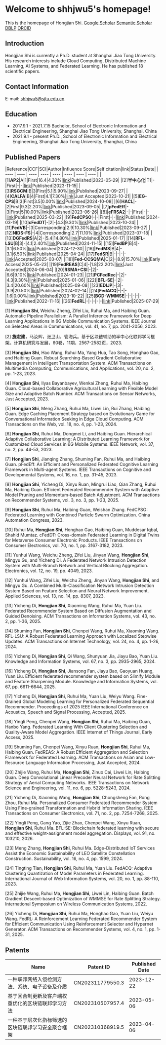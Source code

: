 # Welcome to shhjwu5's homepage!

This is the homepage of Hongjian Shi.
[Google Scholar](https://scholar.google.com/citations?user=wMJVGfAAAAAJ)  [Semantic Scholar](https://www.semanticscholar.org/author/Hongjian-Shi/2112515196)  [DBLP](https://dblp.org/pid/18/5755.html)  [ORCID](https://orcid.org/0000-0003-0743-7806)

## Introduction

Hongjian Shi is currently a Ph.D. student at Shanghai Jiao Tong University. His research interests include Cloud Computing, Distributed Machine Learning, AI Systems, and Federated Learning. He has published 18 scientific papers.

## Contact Information

E-mail: shhjwu5@sjtu.edu.cn

## Education

- 2017.9.1 - 2021.7.15 Bachelor, School of Electronic Information and Electrical Engineering, Shanghai Jiao Tong University, Shanghai, China
- 2021.9.1 - present Ph.D., School of Electronic Information and Electrical Engineering, Shanghai Jiao Tong University, Shanghai, China

## Published Papers

|Reference|CCF|SCI|Author|Influence Score|Self citation|link|Status|Date|
| ---- | ---- | ---- | ---- | ---- | ---- | ---- | ---- |
|[1]**AP2**|A|1|First|16.4|4.30%|[link](https://doi.org/10.1109/JSAC.2023.3280970)|Published|2023-05-29|
|[2]**半中心化**|T1|-|First|-|-|[link](https://doi.org/10.7544/issn1000-1239.202330286)|Published|2023-11-15|
|[3]**RSGCM**|B|3|First|5.1|5.90%|[link](https://doi.org/10.1145/3549939)|Published|2023-09-27|
|[4]**CALFA**|B|4|First|4.1|7.30%|[link](https://dl.acm.org/doi/abs/10.1145/3628431)|Just Accepted|2023-10-21|
|[5]**EG-CPS**|B|3|First|3.5|0.00%|[link](https://dl.acm.org/doi/abs/10.1145/3624985)|Published|2024-10-08|
|[6]**HACL**|-|2|First|9.3|2.20%|[link](https://doi.org/10.1109/MNET.001.2200382)|Published|2023-09-05|
|[7]**pFedEff**|-|3|First|5|10.00%|[link](https://doi.org/10.1109/TCDS.2023.3288985)|Published|2023-06-26|
|[8]|**eFRSA2**|-|-|First|-|-|[link](https://dl.acm.org/doi/10.1145/3704267)|Published|2025-03-22|
|[9]**FedCPSO**|-|-|First|-|-|[link](http://dx.doi.org/10.1109/CAC59555.2023.10451632)|Published|2024-03-19|
|[10]**cFedDT**|-|2|-|4.3|9.30%|[link](http://dx.doi.org/10.1109/TCE.2023.3327010)|Published|2023-10-24|
|[11]**FedVB**|-|3|Corresponding|2.9|10.30%|[link](https://doi.org/10.3390/electronics12194049)|Published|2023-09-27|
|[12]**NIDS-FS**|-|4|Corresponding|2.7|11.10%|[link](https://doi.org/10.3390/app13148307)|Published|2023-07-18|
|[13]**DGFedRS**|A|2|-|5.4|14.80%|[link](https://dl.acm.org/doi/10.1145/3688570)|Published|2025-01-17|
|[14]**RFL-LSU**|B|3|-|4.1|2.40%|[link](https://dl.acm.org/doi/abs/10.1145/3690822)|Published|2024-11-15|
|[15]|**FedBP**|B|4|-|3.1|6.50%|[link](https://dl.acm.org/doi/10.1007/s10115-024-02316-y)|Published|2024-12-30|
|[16]|**FedMS**|B|4|-|3.1|6.50%|[link](https://link.springer.com/article/10.1007/s10115-025-02433-2)|Published|2025-04-24|
|[17]**FedSR**|B|-|-|-|-|[link](https://doi.org/10.1109/ICASSP49660.2025.10889033)|Accepted|2025-03-07|
|[18]|**Fed-CCSQMA**|C|2|-|8.9|15.70%|[link](https://doi.org/10.1109/JIOT.2025.3572901)|Early Access|2025-05-23|
|[19]**FedREAS**|C|4|-|1.8|22.20%|[link](https://doi.org/10.1145/3670689)|Just Accepted|2024-06-04|
|[20]**RSMA+CSI**|-|2|-|6.6|9.10%|[link](http://dx.doi.org/10.1109/TNSE.2024.3357104)|Published|2024-01-23|
|[21]**PCFedRec**|-|2|-|4.3|9.30%|[link](https://doi.org/10.1109/TCE.2025.3526427)|Published|2025-01-06|
|[22]|**BFL-SE**|-|2|-|3.4|20.60%|[link](https://doi.org/10.1016/j.displa.2025.103210)|Published|2025-09-08|
|[23]**EDIJP**|-|3|-|3.9|20.50%|[link](http://dx.doi.org/10.3390/su16041599)|Published|2024-02-14|
|[24]**FedACQ**|-|-|-|1.6|0.00%|[link](http://dx.doi.org/10.1108/IJWIS-08-2023-0128)|Published|2023-10-22|
|[25]**BGD-WMMSE**|-|-|-|-|-|[link](http://dx.doi.org/10.1109/ISWCS56560.2022.9940341)|Published|2022-11-16|
|[26]**FedRL**|-|-|-|-|-|[link](https://doi.org/10.1145/3682076)|Published|2025-07-29|


[1] **Hongjian Shi**, Weichu Zheng, Zifei Liu, Ruhui Ma, and Haibing Guan. Automatic Pipeline Parallelism: A Parallel Inference Framework for Deep Learning Applications in 6G Mobile Communication Systems. IEEE Journal on Selected Areas in Communications, vol. 41, no. 7, pp. 2041-2056, 2023. 

[2] **施宏建**，马汝辉，张卫山，管海兵。基于区块链辅助的半中心化联邦学习框架。计算机研究与发展，60卷，11期，2567-2582页，2023.

[3] **Hongjian Shi**, Hao Wang, Ruhui Ma, Yang Hua, Tao Song, Honghao Gao, and Haibing Guan. Robust Searching-Based Gradient Collaborative Management in Intelligent Transportation System. ACM Transactions on Multimedia Computing, Communications, and Applications, vol. 20, no. 2, pp. 1-23, 2023. 

[4] **Hongjian Shi**, Ilyas Bayanbayev, Wenkai Zheng, Ruhui Ma, Haibing Guan. Cloud-based Collaborative Agricultural Learning with Flexible Model Size and Adaptive Batch Number. ACM Transactions on Sensor Networks, Just Accepted, 2023. 

[5] **Hongjian Shi**, Meng Zhang, Ruhui Ma, Liwei Lin, Rui Zhang, Haibing Guan. Edge Caching Placement Strategy based on Evolutionary Game for Conversational Information Seeking in Edge Cloud Computing. ACM Transactions on the Web, vol. 18, no. 4, pp. 1-23, 2024. 

[6] **Hongjian Shi**, Ruhui Ma, Dongmei Li, and Haibing Guan. Hierarchical Adaptive Collaborative Learning: A Distributed Learning Framework for Customized Cloud Services in 6G Mobile Systems. IEEE Network, vol. 37, no. 2, pp. 44-53, 2023. 

[7] **Hongjian Shi**, Jianqing Zhang, Shuming Fan, Ruhui Ma, and Haibing Guan. pFedEff: An Efficient and Personalized Federated Cognitive Learning Framework in Multi-agent Systems. IEEE Transactions on Cognitive and Developmental Systems, vol. 16, no. 1, pp. 31-45, 2023. 

[8] **Hongjian Shi**, Yicheng Di, Xinyu Ruan, Mingrui Liao, Qian Zhang, Ruhui Ma, Haibing Guan. Efficient Federated Recommender System with Adaptive Model Pruning and Momentum-based Batch Adjustment. ACM Transactions on Recommender Systems, vol. 3, no. 3, pp. 1-23, 2025.

[9] **Hongjian Shi**, Ruhui Ma, Haibing Guan, Weishan Zhang. FedCPSO: Federated Learning with Combined Particle Swarm Optimization. China Automation Congress, 2023.

[10] Ruhui Ma, **Hongjian Shi**, Honghao Gao, Haibing Guan, Muddesar Iqbal, Shahid Mumtaz. cFedDT: Cross-domain Federated Learning in Digital Twins for Metaverse Consumer Electronic Products. IEEE Transactions on Consumer Electronics, vol. 70, no. 1, pp. 3167-3182, 2023.

[11] Yunhui Wang, Weichu Zheng, Zifei Liu, Jinyan Wang, **Hongjian Shi**, Mingyu Gu, and Yicheng Di. A Federated Network Intrusion Detection System with Multi-Branch Network and Vertical Blocking Aggregation. Electronics, vol. 12, no. 19, pp. 4049, 2023. 

[12] Yunhui Wang, Zifei Liu, Weichu Zheng, Jinyan Wang, **Hongjian Shi**, and Mingyu Gu. A Combined Multi-Classification Network Intrusion Detection System Based on Feature Selection and Neural Network Improvement. Applied Sciences, vol. 13, no. 14, pp. 8307, 2023.

[13] Yicheng Di, **Hongjian Shi**, Xiaoming Wang, Ruhui Ma, Yuan Liu. Federated Recommender System Based on Diffusion Augmentation and Guided Denoising. ACM Transactions on Information Systems, vol. 43, no. 2, pp. 1-36, 2025.

[14] Shuming Fan, **Hongjian Shi**, Chenpei Wang, Ruhui Ma, Xiaoming Wang. RFL-LSU: A Robust Federated Learning Approach with Localized Stepwise Updates. ACM Transactions on Internet Technology, vol. 24, no. 4, pp. 1-26, 2024.

[15] Yicheng Di, **Hongjian Shi**, Qi Wang, Shunyuan Jia, Jiayu Bao, Yuan Liu. Knowledge and Information Systems, vol. 67, no. 3, pp. 2935-2965, 2024.

[16] Yicheng Di, **Hongjian Shi**, Jiansong Fan, Jiayu Bao, Gaoyuan Huang, Yuan Liu. Efficient federated recommender system based on Slimify Module and Feature Sharpening Module. Knowledge and Information Systems, vol. 67, pp. 6611-6644, 2025.

[17] Yicheng Di, **Hongjian Shi**, Ruhui Ma, Yuan Liu, Weiyu Wang. Fine-Grained Global Modeling Learning for Personalized Federated Sequential Recommender. Proceedings of 2025 IEEE International Conference on Acoustics, Speech and Signal Processing, Accepted, 2025.

[18] Yingli Peng, Chenpei Wang, **Hongjian Shi**, Ruhui Ma, Haibing Guan, Hanbo Yang. Federated Learning With Client Clustering Selection and Quality-Aware Model Aggregation. IEEE Internet of Things Journal, Early Access, 2025.

[19] Shuming Fan, Chenpei Wang, Xinyu Ruan, **Hongjian Shi**, Ruhui Ma, Haibing Guan. FedREAS: A Robust Efficient Aggregation and Selection Framework for Federated Learning. ACM Transactions on Asian and Low-Resource Language Information Processing, Just Accepted, 2024.

[20] Zhijie Wang, Ruhui Ma, **Hongjian Shi**, Zinuo Cai, Liwei Lin, Haibing Guan. Deep Convolutional Linear Precoder Neural Network for Rate Splitting Strategy of Aerial Computing Networks. IEEE Transactions on Network Science and Engineering, vol. 11, no. 6, pp. 5228-5243, 2024.

[21] Yicheng Di, Xiaoming Wang, **Hongjian Shi**, Chongsheng Fan, Rong Zhou, Ruhui Ma. Personalized Consumer Federated Recommender System Using Fine-grained Transformation and Hybrid Information Sharing. IEEE Transactions on Consumer Electronics, vol. 71, no. 2, pp. 7254-7268, 2025.

[22] Yingli Peng, Gang Yao, Zijie Zhao, Chenpei Wang, Xinyu Ruan, **Hongjian Shi**, Ruhui Ma. BFL-SE: Blockchain federated learning with secure and effective weight-assignment model aggregation. Displays, vol. 91, no. 103210, 2026.

[23] Meng Zhang, **Hongjian Shi**, Ruhui Ma. Edge-Distributed IoT Services Assist the Economic Sustainability of LEO Satellite Constellation Construction. Sustainability, vol. 16, no. 4, pp. 1599, 2024.

[24] Tingting Tian, **Hongjian Shi**, Ruhui Ma, Yuan Liu. FedACQ: Adaptive Clustering Quantization of Model Parameters in Federated Learning. International Journal of Web Information Systems, vol. 20, no. 1, pp. 88-110, 2023.

[25] Zhijie Wang, Ruhui Ma, **Hongjian Shi**, Liwei Lin, Haibing Guan. Batch Gradient Descent-based Optimization of WMMSE for Rate Splitting Strategy. International Symposium on Wireless Communication Systems, 2022.

[26] Yicheng Di, **Hongjian Shi**, Ruhui Ma, Honghao Gao, Yuan Liu, Weiyu Wang. FedRL: A Reinforcement Learning Federated Recommender System for Efficient Communication Using Reinforcement Selector and Hypernet Generator. ACM Transactions on Recommender Systems, vol. 4, no. 1, pp. 1-31, 2025.

## Patents

|Name|Patent ID|Published Date|
| ---- | ---- | ---- |
|一种联邦网络入侵检测方法、系统、电子设备及介质|CN202311779550.3|2023-12-22|
|基于回合制更新及客户端权重优化的区块链联邦学习方法|CN202310507957.4|2023-05-06|
|一种基于层次化指标筛选的区块链联邦学习安全聚合框架|CN202310368919.5|2023-04-06|
